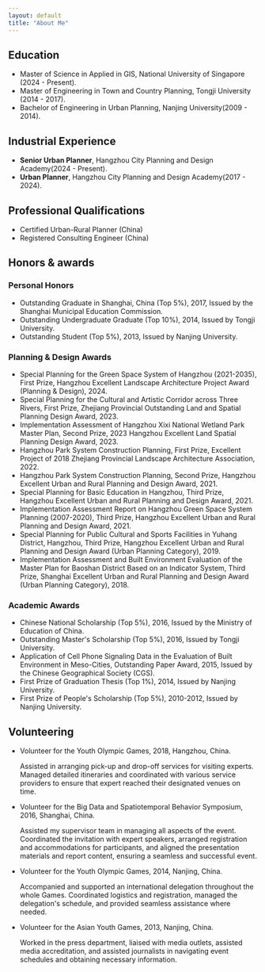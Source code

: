 ```yaml
---
layout: default
title: "About Me"
---
```


## Education
- Master of Science in Applied in GIS, National University of Singapore (2024 - Present).
- Master of Engineering in Town and Country Planning, Tongji University (2014 - 2017).
- Bachelor of Engineering in Urban Planning, Nanjing University(2009 - 2014).

## Industrial Experience
- **Senior Urban Planner**, Hangzhou City Planning and Design Academy(2024 - Present).
- **Urban Planner**, Hangzhou City Planning and Design Academy(2017 - 2024).

## Professional Qualifications 
- Certified Urban-Rural Planner (China)
- Registered Consulting Engineer (China)

## Honors & awards
### Personal Honors
- Outstanding Graduate in Shanghai, China (Top 5%), 2017, Issued by the Shanghai Municipal Education Commission.
- Outstanding Undergraduate Graduate (Top 10%), 2014, Issued by Tongji University.
- Outstanding Student (Top 5%), 2013, Issued by Nanjing University.

### Planning & Design Awards
- Special Planning for the Green Space System of Hangzhou (2021-2035), First Prize, Hangzhou Excellent Landscape Architecture Project Award (Planning & Design), 2024.
- Special Planning for the Cultural and Artistic Corridor across Three Rivers, First Prize, Zhejiang Provincial Outstanding Land and Spatial Planning Design Award,  2023.
- Implementation Assessment of Hangzhou Xixi National Wetland Park Master Plan, Second Prize, 2023 Hangzhou Excellent Land Spatial Planning Design Award, 2023.
- Hangzhou Park System Construction Planning, First Prize, Excellent Project of 2018 Zhejiang Provincial Landscape Architecture Association, 2022.
- Hangzhou Park System Construction Planning, Second Prize, Hangzhou Excellent Urban and Rural Planning and Design Award, 2021.
- Special Planning for Basic Education in Hangzhou, Third Prize, Hangzhou Excellent Urban and Rural Planning and Design Award, 2021.
- Implementation Assessment Report on Hangzhou Green Space System Planning (2007-2020), Third Prize, Hangzhou Excellent Urban and Rural Planning and Design Award, 2021.
- Special Planning for Public Cultural and Sports Facilities in Yuhang District, Hangzhou, Third Prize, Hangzhou Excellent Urban and Rural Planning and Design Award (Urban Planning Category), 2019.
- Implementation Assessment and Built Environment Evaluation of the Master Plan for Baoshan District Based on an Indicator System, Third Prize, Shanghai Excellent Urban and Rural Planning and Design Award (Urban Planning Category), 2018.


### Academic Awards
- Chinese National Scholarship (Top 5%), 2016, Issued by the Ministry of Education of China.
- Outstanding Master's Scholarship (Top 5%), 2016, Issued by Tongji University.
- Application of Cell Phone Signaling Data in the Evaluation of Built Environment in Meso-Cities, Outstanding Paper Award, 2015, Issued by the Chinese Geographical Society (CGS).
- First Prize of Graduation Thesis (Top 1%), 2014, Issued by Nanjing University.
- First Prize of People's Scholarship (Top 5%), 2010-2012, Issued by Nanjing University.

## Volunteering
- Volunteer for the Youth Olympic Games, 2018, Hangzhou, China.
  <p>Assisted in arranging pick-up and drop-off services for visiting experts. Managed detailed itineraries and coordinated with various service providers to ensure that expert reached their designated venues on time. </p>
- Volunteer for the Big Data and Spatiotemporal Behavior Symposium, 2016, Shanghai, China.
  <p>Assisted my supervisor team in managing all aspects of the event. Coordinated the invitation with expert speakers, arranged registration and accommodations for participants, and aligned the presentation materials and report content, ensuring a seamless and successful event.</p>
- Volunteer for the Youth Olympic Games, 2014, Nanjing, China.
  <p>Accompanied and supported an international delegation throughout the whole Games. Coordinated logistics and registration, managed the delegation's schedule, and provided seamless assistance where needed.</p>
- Volunteer for the Asian Youth Games, 2013, Nanjing, China.
  <p>Worked in the press department, liaised with media outlets, assisted media accreditation, and assisted journalists in navigating event schedules and obtaining necessary information. </p>

